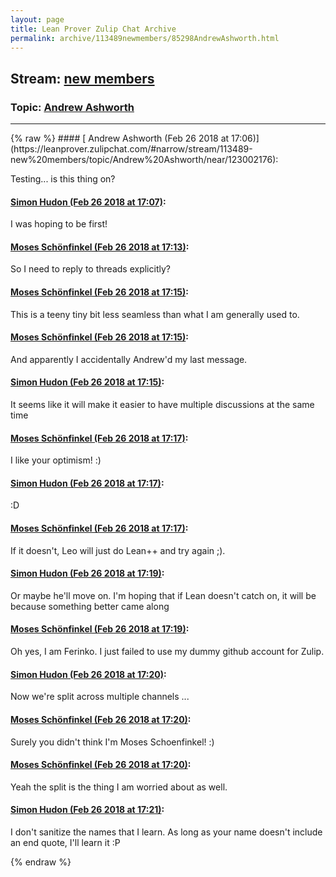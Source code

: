 ```yaml
---
layout: page
title: Lean Prover Zulip Chat Archive 
permalink: archive/113489newmembers/85298AndrewAshworth.html
---
```


## Stream: [new members](https://leanprover-community.github.io/archive/113489newmembers/index.html)
### Topic: [Andrew Ashworth](https://leanprover-community.github.io/archive/113489newmembers/85298AndrewAshworth.html)

---

<base href="https://leanprover.zulipchat.com">
{% raw %}
#### [ Andrew Ashworth (Feb 26 2018 at 17:06)](https://leanprover.zulipchat.com/#narrow/stream/113489-new%20members/topic/Andrew%20Ashworth/near/123002176):
<p>Testing... is this thing on?</p>

#### [ Simon Hudon (Feb 26 2018 at 17:07)](https://leanprover.zulipchat.com/#narrow/stream/113489-new%20members/topic/Andrew%20Ashworth/near/123002194):
<p>I was hoping to be first!</p>

#### [ Moses Schönfinkel (Feb 26 2018 at 17:13)](https://leanprover.zulipchat.com/#narrow/stream/113489-new%20members/topic/Andrew%20Ashworth/near/123002431):
<p>So I need to reply to threads explicitly?</p>

#### [ Moses Schönfinkel (Feb 26 2018 at 17:15)](https://leanprover.zulipchat.com/#narrow/stream/113489-new%20members/topic/Andrew%20Ashworth/near/123002496):
<p>This is a teeny tiny bit less seamless than what I am generally used to.</p>

#### [ Moses Schönfinkel (Feb 26 2018 at 17:15)](https://leanprover.zulipchat.com/#narrow/stream/113489-new%20members/topic/Andrew%20Ashworth/near/123002511):
<p>And apparently I accidentally Andrew'd my last message.</p>

#### [ Simon Hudon (Feb 26 2018 at 17:15)](https://leanprover.zulipchat.com/#narrow/stream/113489-new%20members/topic/Andrew%20Ashworth/near/123002512):
<p>It seems like it will make it easier to have multiple discussions at the same time</p>

#### [ Moses Schönfinkel (Feb 26 2018 at 17:17)](https://leanprover.zulipchat.com/#narrow/stream/113489-new%20members/topic/Andrew%20Ashworth/near/123002577):
<p>I like your optimism! :)</p>

#### [ Simon Hudon (Feb 26 2018 at 17:17)](https://leanprover.zulipchat.com/#narrow/stream/113489-new%20members/topic/Andrew%20Ashworth/near/123002588):
<p>:D</p>

#### [ Moses Schönfinkel (Feb 26 2018 at 17:17)](https://leanprover.zulipchat.com/#narrow/stream/113489-new%20members/topic/Andrew%20Ashworth/near/123002594):
<p>If it doesn't, Leo will just do Lean++ and try again ;).</p>

#### [ Simon Hudon (Feb 26 2018 at 17:19)](https://leanprover.zulipchat.com/#narrow/stream/113489-new%20members/topic/Andrew%20Ashworth/near/123002689):
<p>Or maybe he'll move on. I'm hoping that if Lean doesn't catch on, it will be because something better came along</p>

#### [ Moses Schönfinkel (Feb 26 2018 at 17:19)](https://leanprover.zulipchat.com/#narrow/stream/113489-new%20members/topic/Andrew%20Ashworth/near/123002696):
<p>Oh yes, I am Ferinko. I just failed to use my dummy github account for Zulip.</p>

#### [ Simon Hudon (Feb 26 2018 at 17:20)](https://leanprover.zulipchat.com/#narrow/stream/113489-new%20members/topic/Andrew%20Ashworth/near/123002752):
<p>Now we're split across multiple channels ...</p>

#### [ Moses Schönfinkel (Feb 26 2018 at 17:20)](https://leanprover.zulipchat.com/#narrow/stream/113489-new%20members/topic/Andrew%20Ashworth/near/123002764):
<p>Surely you didn't think I'm Moses Schoenfinkel! :)</p>

#### [ Moses Schönfinkel (Feb 26 2018 at 17:20)](https://leanprover.zulipchat.com/#narrow/stream/113489-new%20members/topic/Andrew%20Ashworth/near/123002769):
<p>Yeah the split is the thing I am worried about as well.</p>

#### [ Simon Hudon (Feb 26 2018 at 17:21)](https://leanprover.zulipchat.com/#narrow/stream/113489-new%20members/topic/Andrew%20Ashworth/near/123002790):
<p>I don't sanitize the names that I learn. As long as your name doesn't include an end quote, I'll learn it :P</p>


{% endraw %}
